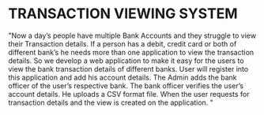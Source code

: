 # TRANSACTION VIEWING SYSTEM
"Now a day’s people have multiple Bank Accounts and they struggle to view their Transaction details. If a person has a debit, credit card or both of different bank’s he needs more than one application to view the transaction details.
       So we develop a web application to make it easy for the users to view the bank transaction details of different banks. User will register into this application and add his account details. The Admin adds the bank officer of the user’s respective bank. The bank officer verifies the user’s account details. He uploads a CSV format file. When the user requests for transaction details and the view is created on the application.
"
